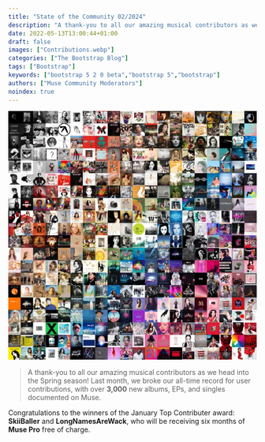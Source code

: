 ```yaml
---
title: "State of the Community 02/2024"
description: "A thank-you to all our amazing musical contributors as we head into the Spring season!"
date: 2022-05-13T13:00:44+01:00
draft: false
images: ["Contributions.webp"]
categories: ["The Bootstrap Blog"]
tags: ["Bootstrap"]
keywords: ["bootstrap 5 2 0 beta","bootstrap 5","bootstrap"]
authors: ["Muse Community Moderators"]
noindex: true
---
```


![Bootstrap 5 2 0 Beta](Contributions.webp)


> A thank-you to all our amazing musical contributors as we head into the Spring season! Last month, we broke our all-time record for user contributions, with over **3,000** new albums, EPs, and singles documented on Muse. 

Congratulations to the winners of the January Top Contributer award: **SkiiBaller** and **LongNamesAreWack**, who will be receiving six months of **Muse Pro** free of charge.